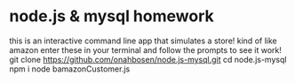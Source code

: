 # node.js & mysql homework

this is an interactive command line app that simulates a store! kind of like amazon
enter these in your terminal and follow the prompts to see it work!
git clone https://github.com/onahbosen/node.js-mysql.git
cd node.js-mysql
npm i
node bamazonCustomer.js
